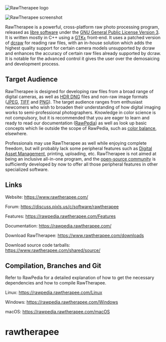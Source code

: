 <picture>
  <source media="(prefers-color-scheme: dark)" srcset="https://raw.githubusercontent.com/Beep6581/RawTherapee/dev/rtdata/images/rt-logo-text-white.svg">
  <source media="(prefers-color-scheme: light)" srcset="https://raw.githubusercontent.com/Beep6581/RawTherapee/dev/rtdata/images/rt-logo-text-black.svg">
  <img alt="RawTherapee logo" src="[https://user-images.githubusercontent.com/25423296/163456779-a8556205-d0a5-45e2-ac17-42d089e3c3f8.png](https://raw.githubusercontent.com/Beep6581/RawTherapee/dev/rtdata/images/rt-logo-text-black.svg)">
</picture>

![RawTherapee screenshot](http://rawtherapee.com/images/carousel/100_rt59_provence_local_maskxxx.jpg)

RawTherapee is a powerful, cross-platform raw photo processing program, released as [libre software](https://en.wikipedia.org/wiki/Free_software) under the [GNU General Public License Version 3](https://opensource.org/licenses/gpl-3.0.html). It is written mostly in C++ using a [GTK+](https://www.gtk.org) front-end. It uses a patched version of [dcraw](https://www.dechifro.org/dcraw/) for reading raw files, with an in-house solution which adds the highest quality support for certain camera models unsupported by dcraw and enhances the accuracy of certain raw files already supported by dcraw. It is notable for the advanced control it gives the user over the demosaicing and development process.

## Target Audience

RawTherapee is designed for developing raw files from a broad range of digital cameras, as well as [HDR DNG](https://helpx.adobe.com/photoshop/digital-negative.html) files and non-raw image formats ([JPEG](https://en.wikipedia.org/wiki/JPEG), [TIFF](https://en.wikipedia.org/wiki/Tagged_Image_File_Format) and [PNG](https://en.wikipedia.org/wiki/Portable_Network_Graphics)). The target audience ranges from enthusiast newcomers who wish to broaden their understanding of how digital imaging works to semi-professional photographers. Knowledge in color science is not compulsory, but it is recommended that you are eager to learn and ready to read our documentation ([RawPedia](https://rawpedia.rawtherapee.com/)) as well as look up basic concepts which lie outside the scope of RawPedia, such as [color balance](https://en.wikipedia.org/wiki/Color_balance), elsewhere.

Professionals may use RawTherapee as well while enjoying complete freedom, but will probably lack some peripheral features such as [Digital Asset Management](https://en.wikipedia.org/wiki/Digital_asset_management), printing, uploading, etc. RawTherapee is not aimed at being an inclusive all-in-one program, and the [open-source community](https://en.wikipedia.org/wiki/Open-source_movement) is sufficiently developed by now to offer all those peripheral features in other specialized software.

## Links

Website:
https://www.rawtherapee.com/

Forum:
https://discuss.pixls.us/c/software/rawtherapee

Features:
https://rawpedia.rawtherapee.com/Features

Documentation:
https://rawpedia.rawtherapee.com/

Download RawTherapee:
https://www.rawtherapee.com/downloads

Download source code tarballs:
https://www.rawtherapee.com/shared/source/

## Compilation, Branches and Git
Refer to RawPedia for a detailed explanation of how to get the necessary dependencies and how to compile RawTherapee.

Linux:
https://rawpedia.rawtherapee.com/Linux

Windows:
https://rawpedia.rawtherapee.com/Windows

macOS:
https://rawpedia.rawtherapee.com/macOS
# rawtherapee
